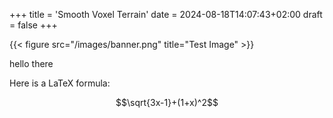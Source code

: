 +++
title = 'Smooth Voxel Terrain'
date = 2024-08-18T14:07:43+02:00
draft = false
+++


{{< figure src="/images/banner.png" title="Test Image" >}}

hello there

Here is a LaTeX formula:

$$\sqrt{3x-1}+(1+x)^2$$

